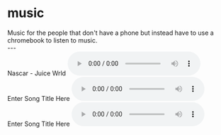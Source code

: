 # music
Music for the people that don't have a phone but instead have to use a chromebook to listen to music.
<br>---
<br>Nascar - Juice Wrld
<audio src="resources\Nascar.mp3" controls></audio>
<br>Enter Song Title Here
<audio src="resources\unknown.mp3" controls></audio>
<br>Enter Song Title Here
<audio src="resources\unknown.mp3" controls></audio>
